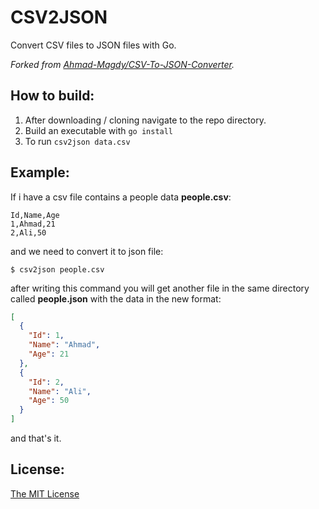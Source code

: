 # CSV2JSON
Convert CSV files to JSON files with Go.

*Forked from [Ahmad-Magdy/CSV-To-JSON-Converter](https://github.com/Ahmad-Magdy/CSV-To-JSON-Converter).*

## How to build:

1. After downloading / cloning navigate to the repo directory.
2. Build an executable with `go install`
3. To run `csv2json data.csv`

## Example:
If i have a csv file contains a people data **people.csv**:
```csv
Id,Name,Age
1,Ahmad,21
2,Ali,50
```
and we need to convert it to json file:

`$ csv2json people.csv`

after writing this command you will get another file in the same directory called **people.json** with the data in the new format:
```json
[
  {
    "Id": 1,
    "Name": "Ahmad",
    "Age": 21
  },
  {
    "Id": 2,
    "Name": "Ali",
    "Age": 50
  }
]
```

and that's it.

## License:
[The MIT License](https://github.com/IdlePhysicist/csv2json/blob/master/LICENSE)

